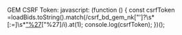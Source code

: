 GEM CSRF Token:
javascript: (function () { const csrfToken =loadBids.toString().match(/csrf_bd_gem_nk["']?\s*[:=]\s*["%27]([^"%27]+)["%27]/i).at(1); console.log(csrfToken); })();
